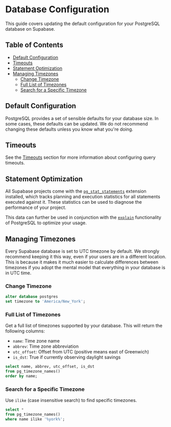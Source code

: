 # Database Configuration

This guide covers updating the default configuration for your PostgreSQL database on Supabase.

## Table of Contents

- [Default Configuration](#default-configuration)
- [Timeouts](#timeouts)
- [Statement Optimization](#statement-optimization)
- [Managing Timezones](#managing-timezones)
  - [Change Timezone](#change-timezone)
  - [Full List of Timezones](#full-list-of-timezones)
  - [Search for a Specific Timezone](#search-for-a-specific-timezone)

## Default Configuration

PostgreSQL provides a set of sensible defaults for your database size. In some cases, these defaults can be updated. We do not recommend changing these defaults unless you know what you're doing.

## Timeouts

See the [Timeouts](https://supabase.com/docs/guides/database/postgres/timeouts) section for more information about configuring query timeouts.

## Statement Optimization

All Supabase projects come with the [`pg_stat_statements`](https://www.postgresql.org/docs/current/pgstatstatements.html) extension installed, which tracks planning and execution statistics for all statements executed against it. These statistics can be used to diagnose the performance of your project.

This data can further be used in conjunction with the [`explain`](https://www.postgresql.org/docs/current/using-explain.html) functionality of PostgreSQL to optimize your usage.

## Managing Timezones

Every Supabase database is set to UTC timezone by default. We strongly recommend keeping it this way, even if your users are in a different location. This is because it makes it much easier to calculate differences between timezones if you adopt the mental model that everything in your database is in UTC time.

### Change Timezone

```sql
alter database postgres
set timezone to 'America/New_York';
```

### Full List of Timezones

Get a full list of timezones supported by your database. This will return the following columns:

- `name`: Time zone name
- `abbrev`: Time zone abbreviation
- `utc_offset`: Offset from UTC (positive means east of Greenwich)
- `is_dst`: True if currently observing daylight savings

```sql
select name, abbrev, utc_offset, is_dst
from pg_timezone_names()
order by name;
```

### Search for a Specific Timezone

Use `ilike` (case insensitive search) to find specific timezones.

```sql
select *
from pg_timezone_names()
where name ilike '%york%';
```
